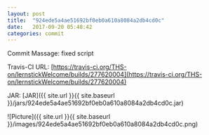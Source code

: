 ```yaml
---
layout: post
title:  "924ede5a4ae51692bf0eb0a610a8084a2db4cd0c"
date:   2017-09-20 05:48:42
categories: commit
---
```


Commit Massage: fixed script  

Travis-CI URL: [https://travis-ci.org/THS-on/lernstickWelcome/builds/277620004](https://travis-ci.org/THS-on/lernstickWelcome/builds/277620004)

JAR: [JAR]({{ site.url }}{{ site.baseurl }}/jars/924ede5a4ae51692bf0eb0a610a8084a2db4cd0c.jar)

![Picture]({{ site.url }}{{ site.baseurl }}/images/924ede5a4ae51692bf0eb0a610a8084a2db4cd0c.png)

